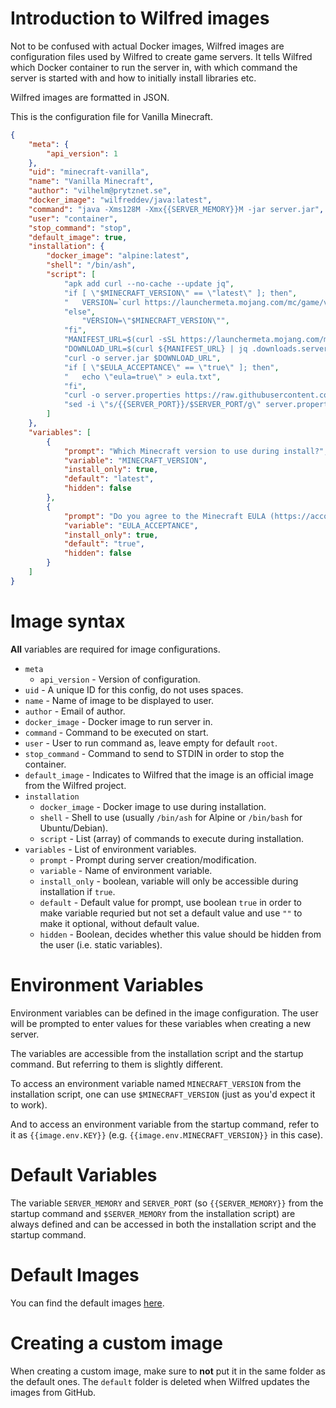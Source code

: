 # Introduction to Wilfred images

Not to be confused with actual Docker images, Wilfred images are configuration files used by Wilfred to create game servers. It tells Wilfred which Docker container to run the server in, with which command the server is started with and how to initially install libraries etc.

Wilfred images are formatted in JSON.

This is the configuration file for Vanilla Minecraft.

```json
{
    "meta": {
        "api_version": 1
    },
    "uid": "minecraft-vanilla",
    "name": "Vanilla Minecraft",
    "author": "vilhelm@prytznet.se",
    "docker_image": "wilfreddev/java:latest",
    "command": "java -Xms128M -Xmx{{SERVER_MEMORY}}M -jar server.jar",
    "user": "container",
    "stop_command": "stop",
    "default_image": true,
    "installation": {
        "docker_image": "alpine:latest",
        "shell": "/bin/ash",
        "script": [
            "apk add curl --no-cache --update jq",
            "if [ \"$MINECRAFT_VERSION\" == \"latest\" ]; then",
            "   VERSION=`curl https://launchermeta.mojang.com/mc/game/version_manifest.json | jq -r '.latest.release'`",
            "else",
                "VERSION=\"$MINECRAFT_VERSION\"",
            "fi",
            "MANIFEST_URL=$(curl -sSL https://launchermeta.mojang.com/mc/game/version_manifest.json | jq --arg VERSION $VERSION -r '.versions | .[] | select(.id== $VERSION )|.url')",
            "DOWNLOAD_URL=$(curl ${MANIFEST_URL} | jq .downloads.server | jq -r '. | .url')",
            "curl -o server.jar $DOWNLOAD_URL",
            "if [ \"$EULA_ACCEPTANCE\" == \"true\" ]; then",
            "   echo \"eula=true\" > eula.txt",
            "fi",
            "curl -o server.properties https://raw.githubusercontent.com/wilfred-dev/images/master/configs/minecraft/standard/server.properties",
            "sed -i \"s/{{SERVER_PORT}}/$SERVER_PORT/g\" server.properties"
        ]
    },
    "variables": [
        {
            "prompt": "Which Minecraft version to use during install?",
            "variable": "MINECRAFT_VERSION",
            "install_only": true,
            "default": "latest",
            "hidden": false
        },
        {
            "prompt": "Do you agree to the Minecraft EULA (https://account.mojang.com/documents/minecraft_eula)?",
            "variable": "EULA_ACCEPTANCE",
            "install_only": true,
            "default": "true",
            "hidden": false
        }
    ]
}
```

# Image syntax

**All** variables are required for image configurations.

- `meta`
  - `api_version` - Version of configuration.
- `uid` - A unique ID for this config, do not uses spaces.
- `name` - Name of image to be displayed to user.
- `author` - Email of author.
- `docker_image` - Docker image to run server in.
- `command` - Command to be executed on start.
- `user` - User to run command as, leave empty for default `root`.
- `stop_command` - Command to send to STDIN in order to stop the container.
- `default_image` - Indicates to Wilfred that the image is an official image from the Wilfred project.
- `installation`
  - `docker_image` - Docker image to use during installation.
  - `shell` - Shell to use (usually `/bin/ash` for Alpine or `/bin/bash` for Ubuntu/Debian).
  - `script` - List (array) of commands to execute during installation.
- `variables` - List of environment variables.
  - `prompt` - Prompt during server creation/modification.
  - `variable` - Name of environment variable.
  - `install_only` - boolean, variable will only be accessible during installation if `true`.
  - `default` - Default value for prompt, use boolean `true` in order to make variable requried but not set a default value and use `""` to make it optional, without default value.
  - `hidden` - Boolean, decides whether this value should be hidden from the user (i.e. static variables).

# Environment Variables

Environment variables can be defined in the image configuration. The user will be prompted to enter values for these variables when creating a new server.

The variables are accessible from the installation script and the startup command. But referring to them is slightly different.

To access an environment variable named `MINECRAFT_VERSION` from the installation script, one can use `$MINECRAFT_VERSION` (just as you'd expect it to work).

And to access an environment variable from the startup command, refer to it as `{{image.env.KEY}}` (e.g. `{{image.env.MINECRAFT_VERSION}}` in this case).

# Default Variables

The variable `SERVER_MEMORY` and `SERVER_PORT` (so `{{SERVER_MEMORY}}` from the startup command and `$SERVER_MEMORY` from the installation script) are always defined and can be accessed in both the installation script and the startup command.

# Default Images

You can find the default images [here](https://github.com/wilfred-dev/images/tree/master/images).

# Creating a custom image

When creating a custom image, make sure to **not** put it in the same folder as the default ones. The `default` folder is deleted when Wilfred updates the images from GitHub.
